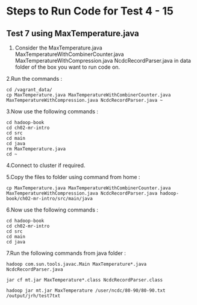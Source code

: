 # Steps to Run Code for Test 4 - 15 

## Test 7 using MaxTemperature.java	

1. Consider the MaxTemperature.java MaxTemperatureWithCombinerCounter.java MaxTemperatureWithCompression.java NcdcRecordParser.java in data folder of the box you want to run code on.

2.Run the commands : 

	cd /vagrant_data/
	cp MaxTemperature.java MaxTemperatureWithCombinerCounter.java MaxTemperatureWithCompression.java NcdcRecordParser.java ~

3.Now use the following commands :

	cd hadoop-book
	cd ch02-mr-intro
	cd src
	cd main
	cd java
	rm MaxTemperature.java
	cd ~ 

4.Connect to cluster if required.

5.Copy the files to folder using command from home :

	cp MaxTemperature.java MaxTemperatureWithCombinerCounter.java MaxTemperatureWithCompression.java NcdcRecordParser.java hadoop-book/ch02-mr-intro/src/main/java

6.Now use the following commands :

	cd hadoop-book
	cd ch02-mr-intro
	cd src
	cd main
	cd java

7.Run the following commands from java folder :
 
	hadoop com.sun.tools.javac.Main MaxTemperature*.java NcdcRecordParser.java

	jar cf mt.jar MaxTemperature*.class NcdcRecordParser.class

	hadoop jar mt.jar MaxTemperature /user/ncdc/80-90/80-90.txt /output/jrh/test7txt


	    
